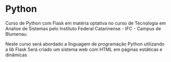# Python
Curso de Python com Flask em matéria optativa no curso de Tecnologia em Analise de Sistemas pelo Instituto Federal Catarinense - IFC - Campus de Blumenau

Neste curso será abordado a linguagem de programação Python utilizando a lib Flask
Será criado um sistema web com HTML em páginas estáticas e dinâmicas
